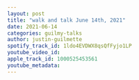 ```yaml
---
layout: post
title: "walk and talk June 14th, 2021"
date: 2021-06-14
categories: guilmy-talks
author: justin-guilmette
spotify_track_id: 1ldo4EVDWX8qsQfFyjo1LP
youtube_video_id: 
apple_track_id: 1000525453561
youtube_metadata: 
---
```

